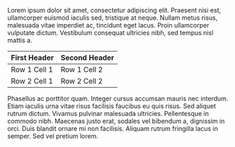Lorem ipsum dolor sit amet, consectetur adipiscing elit. Praesent nisi est, 
ullamcorper euismod iaculis sed, tristique at neque. Nullam metus risus, 
malesuada vitae imperdiet ac, tincidunt eget lacus. Proin ullamcorper 
vulputate dictum. Vestibulum consequat ultricies nibh, sed tempus nisl mattis a.

| First Header  | Second Header |
| ------------- | ------------- |
| Row 1 Cell 1  | Row 1 Cell 2  |
| Row 2 Cell 1  | Row 2 Cell 2  |

Phasellus ac porttitor quam. Integer cursus accumsan mauris nec interdum. 
Etiam iaculis urna vitae risus facilisis faucibus eu quis risus. Sed aliquet 
rutrum dictum. Vivamus pulvinar malesuada ultricies. Pellentesque in commodo 
nibh. Maecenas justo erat, sodales vel bibendum a, dignissim in orci. Duis 
blandit ornare mi non facilisis. Aliquam rutrum fringilla lacus in semper. 
Sed vel pretium lorem.
